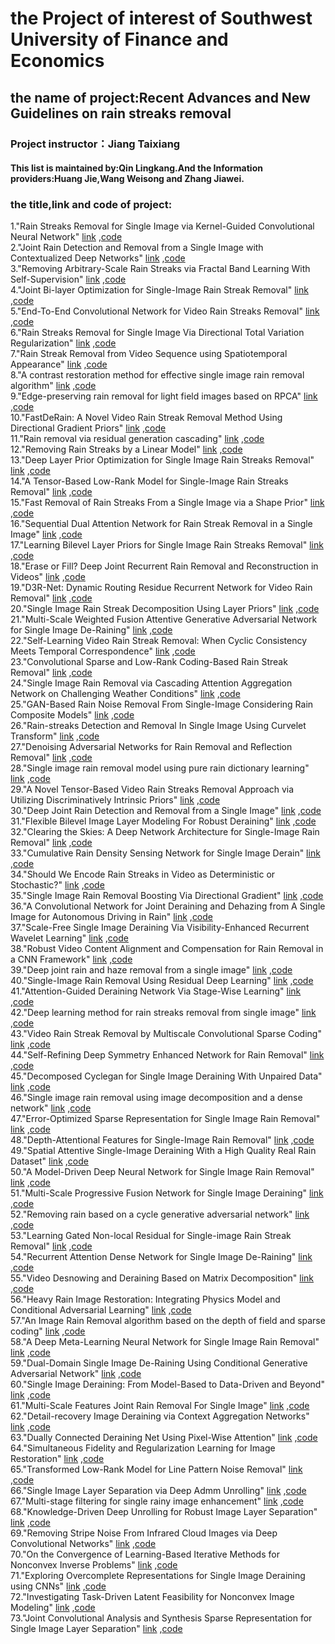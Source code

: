 # the Project of interest of Southwest University of Finance and Economics 
## the name of project:Recent Advances and New Guidelines on rain streaks removal
### Project instructor：Jiang Taixiang 
#### This list is maintained by:Qin Lingkang.And the Information providers:Huang Jie,Wang Weisong and Zhang Jiawei.

### the title,link and code of project:
1."Rain Streaks Removal for Single Image via Kernel-Guided Convolutional Neural Network" [link](https://ieeexplore.ieee.org/stamp/stamp.jsp?arnumber=9173811) ,[code](https://github.com/owuchangyuo/owuchangyuo.github.io/find/2fa2c7121938f1f4a390d510c5febaaf1b264987)</br> 
2."Joint Rain Detection and Removal from a Single Image with Contextualized Deep Networks" [link](https://ieeexplore.ieee.org/stamp/stamp.jsp?arnumber=8627954) ,[code](https://github.com/AlexHex7/alexHex7.github.io/find/1f069a25bb883df6339f59e3bbf92c616c7992d4)</br>
3."Removing Arbitrary-Scale Rain Streaks via Fractal Band Learning With Self-Supervision" [link](https://ieeexplore.ieee.org/stamp/stamp.jsp?arnumber=9096511) ,[code](https://github.com/flyywh/flyywh.github.io/find/710cc0b43693c298ce3551b664a5d6713af3931d)</br>
4."Joint Bi-layer Optimization for Single-Image Rain Streak Removal" [link](https://ieeexplore.ieee.org/stamp/stamp.jsp?arnumber=8237538) ,[code](https://github.com/Ir1d/ir1d/find/5516895b9baa65ade32484ed073b9b2f5e6a2b53)</br>
5."End-To-End Convolutional Network for Video Rain Streaks Removal" [link](https://ieeexplore.ieee.org/stamp/stamp.jsp?arnumber=8803375) ,[code](https://github.com/ShirleyGxd/EEVRSR/find/f48b9958a606cc4f331c9b83dc389f714fdabe10)</br>
6."Rain Streaks Removal for Single Image Via Directional Total Variation Regularization" [link](https://ieeexplore.ieee.org/stamp/stamp.jsp?arnumber=8803245) ,[code](https://github.com/zhaoxile/zhaoxile.github.io/find/34ea79097044da8e64f63fcd1a019db1fa1632ac)</br>
7."Rain Streak Removal from Video Sequence using Spatiotemporal Appearance" [link](https://ieeexplore.ieee.org/stamp/stamp.jsp?arnumber=8946080) ,[code](https://github.com/ebrach/papertitletrends/find/8ca6383e64bf4eef74cf029774eb736fc9bf2da9)</br>
8."A contrast restoration method for effective single image rain removal algorithm" [link](https://ieeexplore.ieee.org/stamp/stamp.jsp?arnumber=8369644) ,[code](https://github.com/Ir1d/lowLevelVision/find/5543032c70443b0bd47755959dc44853d379876f)</br>
9."Edge-preserving rain removal for light field images based on RPCA" [link](https://ieeexplore.ieee.org/stamp/stamp.jsp?arnumber=8096066) ,[code](https://github.com/jchenhkg/jchenhkg.github.io/find/fb40a882f63e0ffaa8691d98842f6d34e3187252)</br>
10."FastDeRain: A Novel Video Rain Streak Removal Method Using Directional Gradient Priors" [link](https://ieeexplore.ieee.org/stamp/stamp.jsp?arnumber=8531762) ,[code](https://github.com/zhaoxile/FastDeRain_-A-Novel-Video-Rain-Streak-Removal-Method-Using-Directional-Gradient-Priors/find/986d5604b9d456015992c4340a28d317f65b9c91)</br>
11."Rain removal via residual generation cascading" [link](https://ieeexplore.ieee.org/stamp/stamp.jsp?arnumber=8305092) ,[code](https://github.com/Ir1d/lowLevelVision/find/5543032c70443b0bd47755959dc44853d379876f)</br>
12."Removing Rain Streaks by a Linear Model" [link](https://ieeexplore.ieee.org/stamp/stamp.jsp?arnumber=9040604) ,[code](https://github.com/chrimerss/RemoteSensingandComputerVision/find/ade86ff4a07f45600597dc9baa4297b94378a5c7)</br>
13."Deep Layer Prior Optimization for Single Image Rain Streaks Removal" [link](https://ieeexplore.ieee.org/stamp/stamp.jsp?arnumber=8461892) ,[code](https://github.com/chrimerss/RemoteSensingandComputerVision/find/ade86ff4a07f45600597dc9baa4297b94378a5c7)</br>
14."A Tensor-Based Low-Rank Model for Single-Image Rain Streaks Removal" [link](https://ieeexplore.ieee.org/stamp/stamp.jsp?arnumber=8744208) ,[code](https://github.com/TaiXiangJiang/Rain-streaks-removal/find/ac2298c1cecfbe037a397dcbef4e6b5468db0ebc)</br>
15."Fast Removal of Rain Streaks From a Single Image via a Shape Prior" [link](https://ieeexplore.ieee.org/stamp/stamp.jsp?arnumber=8488482) ,[code](https://ieeexplore.ieee.org/stamp/stamp.jsp?arnumber=8488482)</br>
16."Sequential Dual Attention Network for Rain Streak Removal in a Single Image" [link](https://ieeexplore.ieee.org/stamp/stamp.jsp?arnumber=9206069) ,[code](https://github.com/fityanul/SDAN-for-Rain-Removal/find/4f3b48a7d6cdd29c64e3976fdd6948e84d16f5c8)</br>
17."Learning Bilevel Layer Priors for Single Image Rain Streaks Removal" [link](https://ieeexplore.ieee.org/stamp/stamp.jsp?arnumber=8586910) ,[code](https://github.com/hongwang01/Video-and-Single-Image-Deraining/find/45cc728a19840498a3f3f7e2af1b2ddb40a25d7d)</br>
18."Erase or Fill? Deep Joint Recurrent Rain Removal and Reconstruction in Videos" [link](https://ieeexplore.ieee.org/stamp/stamp.jsp?arnumber=8578439) ,[code](https://github.com/cvpaperchallenge/CVPR2018_Survey/find/4800c41fb20d8e4bf3997508bd7482251cefe76b)</br>
19."D3R-Net: Dynamic Routing Residue Recurrent Network for Video Rain Removal" [link](https://ieeexplore.ieee.org/stamp/stamp.jsp?arnumber=8464098) ,[code](https://github.com/nnUyi/DerainZoo/find/5bb4e7366a2666a9986c3ba9c44a09739ce11588)</br>
20."Single Image Rain Streak Decomposition Using Layer Priors" [link](https://ieeexplore.ieee.org/stamp/stamp.jsp?arnumber=7934436) ,[code](https://github.com/TaiXiangJiang/Rain-streaks-removal/find/ac2298c1cecfbe037a397dcbef4e6b5468db0ebc)</br>
21."Multi-Scale Weighted Fusion Attentive Generative Adversarial Network for Single Image De-Raining" [link](https://ieeexplore.ieee.org/stamp/stamp.jsp?arnumber=9047869) ,[code](https://github.com/Ir1d/lowLevelVision/find/5543032c70443b0bd47755959dc44853d379876f)</br>
22."Self-Learning Video Rain Streak Removal: When Cyclic Consistency Meets Temporal Correspondence" [link](https://ieeexplore.ieee.org/stamp/stamp.jsp?arnumber=9157394) ,[code](https://github.com/flyywh/CVPR-2020-Self-Rain-Removal/find/360ec08c07873608703ff5e371b4f80fcf92eb5e)</br>
23."Convolutional Sparse and Low-Rank Coding-Based Rain Streak Removal" [link](https://ieeexplore.ieee.org/stamp/stamp.jsp?arnumber=7926728) ,[code](https://github.com/York1996OutLook/countWords/find/da1fbba6b2900149ce730e0611e4d15ceb05a5ee)</br>
24."Single Image Rain Removal via Cascading Attention Aggregation Network on Challenging Weather Conditions" [link](https://ieeexplore.ieee.org/stamp/stamp.jsp?arnumber=8931602) ,[code](https://github.com/wsustcid/Conference_CV_Robotics/find/750efbeb706c7059907082d63c8284d78eb18c25)</br>
25."GAN-Based Rain Noise Removal From Single-Image Considering Rain Composite Models" [link](https://ieeexplore.ieee.org/stamp/stamp.jsp?arnumber=9016251) ,[code](https://github.com/takuro-matsui/ResDerainGAN/find/9979e436ef19e7f0f724cf9d69ca5fe7c1eaebee)</br>
26."Rain-streaks Detection and Removal In Single Image Using Curvelet Transform" [link](https://ieeexplore.ieee.org/stamp/stamp.jsp?arnumber=9035161) ,[code](https://github.com/gorlapraveen/The-Learning-Documentation-Project/find/d752e266e55e0458f329b68aebc0234e538c27bf)</br>
27."Denoising Adversarial Networks for Rain Removal and Reflection Removal" [link](https://ieeexplore.ieee.org/stamp/stamp.jsp?arnumber=8803225) ,[code](https://github.com/Ir1d/lowLevelVision/find/5543032c70443b0bd47755959dc44853d37987)</br>
28."Single image rain removal model using pure rain dictionary learning" [link](https://ieeexplore.ieee.org/stamp/stamp.jsp?arnumber=8826742) ,[code](https://github.com/MoyangSensei/MoyangSensei.github.io/find/5b9c201d99179d3c41becab3aa82585446628b44)</br>
29."A Novel Tensor-Based Video Rain Streaks Removal Approach via Utilizing Discriminatively Intrinsic Priors" [link](https://ieeexplore.ieee.org/stamp/stamp.jsp?arnumber=8099784) ,[code](https://github.com/zhaoxile/FastDeRain_-A-Novel-Video-Rain-Streak-Removal-Method-Using-Directional-Gradient-Priors/find/986d5604b9d456015992c4340a28d317f65b9c91)</br>
30."Deep Joint Rain Detection and Removal from a Single Image" [link](https://ieeexplore.ieee.org/stamp/stamp.jsp?arnumber=8099666) ,[code](https://github.com/AlexHex7/alexHex7.github.io/find/1f069a25bb883df6339f59e3bbf92c616c7992d4)</br>
31."Flexible Bilevel Image Layer Modeling For Robust Deraining" [link](https://ieeexplore.ieee.org/stamp/stamp.jsp?arnumber=9102782) ,[code](https://github.com/wsustcid/Conference_CV_Robotics/find/750efbeb706c7059907082d63c8284d78eb18c25)</br>
32."Clearing the Skies: A Deep Network Architecture for Single-Image Rain Removal" [link](https://ieeexplore.ieee.org/stamp/stamp.jsp?arnumber=7893758) ,[code](https://github.com/zhaoxile/zhaoxile.github.io/find/6f69271708d155042722ea93223bdcee9af69dfd)</br>
33."Cumulative Rain Density Sensing Network for Single Image Derain" [link](https://ieeexplore.ieee.org/stamp/stamp.jsp?arnumber=9001158) ,[code](https://github.com/peylnog/CRDNet/find/a7692bc0a9673390a0ac8da82221ddb34541a967)</br>
34."Should We Encode Rain Streaks in Video as Deterministic or Stochastic?" [link](https://ieeexplore.ieee.org/stamp/stamp.jsp?arnumber=8237537) ,[code](https://github.com/wwzjer/RainRemoval_ICCV2017/find/671c96fafb3252110723bc00eef53a36b29ef252)</br>
35."Single Image Rain Removal Boosting Via Directional Gradient" [link](https://ieeexplore.ieee.org/stamp/stamp.jsp?arnumber=9102800) ,[code](https://github.com/nnUyi/DiG-CoM/find/3d1ea029c2c9d254d2c041dbf96c78464d05f64c)</br>
36."A Convolutional Network for Joint Deraining and Dehazing from A Single Image for Autonomous Driving in Rain" [link](https://ieeexplore.ieee.org/stamp/stamp.jsp?arnumber=8967644) ,[code](https://github.com/Owen-Liuyuxuan/papers_reading_sharing.github.io/find/3800d694ff1fe0370e2ca31a52286a9fe50a1996)</br>
37."Scale-Free Single Image Deraining Via Visibility-Enhanced Recurrent Wavelet Learning" [link](https://ieeexplore.ieee.org/stamp/stamp.jsp?arnumber=8610325) ,[code](https://github.com/hongwang01/Video-and-Single-Image-Deraining/find/45cc728a19840498a3f3f7e2af1b2ddb40a25d7d)</br>
38."Robust Video Content Alignment and Compensation for Rain Removal in a CNN Framework" [link](https://ieeexplore.ieee.org/stamp/stamp.jsp?arnumber=8578756) ,[code](https://github.com/cvpaperchallenge/CVPR2018_Survey/find/28893bf8eef250e0f081015d8aaff97d8cbd77cf)</br>
39."Deep joint rain and haze removal from a single image" [link](https://ieeexplore.ieee.org/stamp/stamp.jsp?arnumber=8545729) ,[code](https://github.com/AlexHex7/alexHex7.github.io/find/1f069a25bb883df6339f59e3bbf92c616c7992d4)</br>
40."Single-Image Rain Removal Using Residual Deep Learning" [link](https://ieeexplore.ieee.org/stamp/stamp.jsp?arnumber=8451612) ,[code](https://github.com/He-jerry/Thesis-/find/3351b85cdd8adf7f502cbb0672fc1c601d507e38)</br>
41."Attention-Guided Deraining Network Via Stage-Wise Learning" [link](https://ieeexplore.ieee.org/stamp/stamp.jsp?arnumber=9053754) ,[code](https://github.com/kuihua/kuijiang.github.io/find/144407c438a0d94157bf5e5d06249655a05fe069)</br>
42."Deep learning method for rain streaks removal from single image" [link](https://ieeexplore.ieee.org/stamp/stamp.jsp?arnumber=9175124) ,[code](https://github.com/York1996OutLook/countWords/find/da1fbba6b2900149ce730e0611e4d15ceb05a5ee)</br>
43."Video Rain Streak Removal by Multiscale Convolutional Sparse Coding" [link](https://ieeexplore.ieee.org/stamp/stamp.jsp?arnumber=8578793) ,[code](https://github.com/MinghanLi/MS-CSC-Rain-Streak-Removal/find/2c576ab49d864469378024de95868cda9540f341)</br>
44."Self-Refining Deep Symmetry Enhanced Network for Rain Removal" [link](https://ieeexplore.ieee.org/stamp/stamp.jsp?arnumber=8803265) ,[code](https://github.com/prismformore/SDSEN/find/815d1afcf8091eed4c3b35e8a3d56b28b7f3979d)</br>
45."Decomposed Cyclegan for Single Image Deraining With Unpaired Data" [link](https://ieeexplore.ieee.org/stamp/stamp.jsp?arnumber=9053123) ,[code](https://github.com/hamsterz0/GAN-Summer2Monsoon/find/f27f101877d462dbcd4ddcd2e9b3db9916a8dfee)</br>
46."Single image rain removal using image decomposition and a dense network" [link](https://ieeexplore.ieee.org/stamp/stamp.jsp?arnumber=8657385) ,[code](https://github.com/TaiXiangJiang/Rain-streaks-removal/find/ac2298c1cecfbe037a397dcbef4e6b5468db0ebc)</br>
47."Error-Optimized Sparse Representation for Single Image Rain Removal" [link](https://ieeexplore.ieee.org/stamp/stamp.jsp?arnumber=7878618) ,[code](https://github.com/TaiXiangJiang/FastDeRain/find/e7a75d80d95a4ab034909b006f9c6d3ccb60e6f5)</br>
48."Depth-Attentional Features for Single-Image Rain Removal" [link](https://ieeexplore.ieee.org/stamp/stamp.jsp?arnumber=8953954) ,[code](https://github.com/xw-hu/DAF-Net/find/2cad3d0907ffc499704683af0f631cff3c357146)</br>
49."Spatial Attentive Single-Image Deraining With a High Quality Real Rain Dataset" [link](https://ieeexplore.ieee.org/stamp/stamp.jsp?arnumber=8953571) ,[code](https://github.com/xinyangDUT/xinyangDUT.github.io/find/ed64b36529ae2a62faf029f0b7f9865d6ac6d3e9)</br>
50."A Model-Driven Deep Neural Network for Single Image Rain Removal" [link](https://ieeexplore.ieee.org/stamp/stamp.jsp?arnumber=9157358) ,[code](https://github.com/Owen-Liuyuxuan/papers_reading_sharing.github.io/find/4302f2b8b6c363e59fe8ae85d1f317ec0f569dfd)</br>
51."Multi-Scale Progressive Fusion Network for Single Image Deraining" [link](https://ieeexplore.ieee.org/stamp/stamp.jsp?arnumber=9157472) ,[code](https://github.com/kuihua/MSPFN/find/master)</br>
52."Removing rain based on a cycle generative adversarial network" [link](https://ieeexplore.ieee.org/stamp/stamp.jsp?arnumber=8397790) ,[code](https://github.com/chrimerss/RemoteSensingandComputerVision/find/ade86ff4a07f45600597dc9baa4297b94378a5c7)</br>
53."Learning Gated Non-local Residual for Single-image Rain Streak Removal" [link](https://ieeexplore.ieee.org/stamp/stamp.jsp?arnumber=9187841) ,[code](https://github.com/xw-hu/xw-hu.github.io/find/a57fd48d3dc0bf0d9b00bcde93420c585ea77997)</br>
54."Recurrent Attention Dense Network for Single Image De-Raining" [link](https://ieeexplore.ieee.org/stamp/stamp.jsp?arnumber=9119398) ,[code](https://github.com/zhenghaoshi/publications-for-dehazing-deRain/find/b19bedb62fe910d7f4326e41038706436843b71b)</br>
55."Video Desnowing and Deraining Based on Matrix Decomposition" [link](https://ieeexplore.ieee.org/stamp/stamp.jsp?arnumber=8099786) ,[code](https://github.com/chrimerss/RemoteSensingandComputerVision/find/ade86ff4a07f45600597dc9baa4297b94378a5c7)</br>
56."Heavy Rain Image Restoration: Integrating Physics Model and Conditional Adversarial Learning" [link](https://ieeexplore.ieee.org/stamp/stamp.jsp?arnumber=8953352) ,[code](https://github.com/chrimerss/RemoteSensingandComputerVision/find/ade86ff4a07f45600597dc9baa4297b94378a5c7)</br>
57."An Image Rain Removal algorithm based on the depth of field and sparse coding" [link](https://ieeexplore.ieee.org/stamp/stamp.jsp?arnumber=8546149) ,[code](https://github.com/bibtex/bibtex.github.io/blob/64cce3f5363f3098bf455658b50f28265893e75e/ICPR-2018-LeiZZXCS.html)</br>
58."A Deep Meta-Learning Neural Network for Single Image Rain Removal" [link](https://ieeexplore.ieee.org/stamp/stamp.jsp?arnumber=9263524) ,[code](https://github.com/ShaofengZou/CVPR-2020-Paper-Code-Statistics/find/a9edd38333d3352acf6043909484f2e36979dedf)</br>
59."Dual-Domain Single Image De-Raining Using Conditional Generative Adversarial Network" [link](https://ieeexplore.ieee.org/stamp/stamp.jsp?arnumber=8803353) ,[code](https://github.com/Ir1d/lowLevelVision/find/5543032c70443b0bd47755959dc44853d379876f)</br>
60."Single Image Deraining: From Model-Based to Data-Driven and Beyond" [link](https://ieeexplore.ieee.org/stamp/stamp.jsp?arnumber=9096521) ,[code](https://github.com/flyywh/flyywh.github.io/blob/0ed0c2e89e7f001a7782fabce4aef83b55291fcd/Single_rain_removal_survey/index.html)</br>
61."Multi-Scale Features Joint Rain Removal For Single Image" [link](https://ieeexplore.ieee.org/stamp/stamp.jsp?arnumber=9190848) ,[code](https://github.com/chrimerss/RemoteSensingandComputerVision/find/ade86ff4a07f45600597dc9baa4297b94378a5c7)</br>
62."Detail-recovery Image Deraining via Context Aggregation Networks" [link](https://ieeexplore.ieee.org/stamp/stamp.jsp?arnumber=9156280) ,[code](https://github.com/hualuluu/-Paper-/find/cff6432ff3475f9b4dd63cfab033d70231350abc)</br>
63."Dually Connected Deraining Net Using Pixel-Wise Attention" [link](https://ieeexplore.ieee.org/stamp/stamp.jsp?arnumber=8974430) ,[code](https://github.com/He-jerry/Thesis-/find/3351b85cdd8adf7f502cbb0672fc1c601d507e38)</br>
64."Simultaneous Fidelity and Regularization Learning for Image Restoration" [link](https://ieeexplore.ieee.org/stamp/stamp.jsp?arnumber=8753511) ,[code](https://github.com/csdwren/sfarl/find/af60637c3f75174c6f9ce0b26dd2c7fca0820aa0)</br>
65."Transformed Low-Rank Model for Line Pattern Noise Removal" [link](https://ieeexplore.ieee.org/stamp/stamp.jsp?arnumber=8237453) ,[code](https://github.com/owuchangyuo/owuchangyuo.github.io/find/af86e3e89741ce75a2446524a46418af158b3ac9)</br>
66."Single Image Layer Separation via Deep Admm Unrolling" [link](https://ieeexplore.ieee.org/stamp/stamp.jsp?arnumber=8486511) ,[code](https://github.com/YoungJinJung/ASPIPA2020/find/bed4a8e502c5738a55e352549eac595fddb8409d)</br>
67."Multi-stage filtering for single rainy image enhancement" [link](https://ieeexplore.ieee.org/stamp/stamp.jsp?arnumber=8467483) ,[code](https://github.com/Ir1d/lowLevelVision/find/5543032c70443b0bd47755959dc44853d37987)</br>
68."Knowledge-Driven Deep Unrolling for Robust Image Layer Separation" [link](https://ieeexplore.ieee.org/stamp/stamp.jsp?arnumber=8760253) ,[code](https://github.com/hongwang01/Video-and-Single-Image-Deraining/find/45cc728a19840498a3f3f7e2af1b2ddb40a25d7d)</br>
69."Removing Stripe Noise From Infrared Cloud Images via Deep Convolutional Networks" [link](https://ieeexplore.ieee.org/stamp/stamp.jsp?arnumber=8419235) ,[code](https://github.com/zhuangpeixian/Peixian-Zhuang/find/c6cb011db7dab1aa850180a83d28168d0cc8d4c9)</br>
70."On the Convergence of Learning-Based Iterative Methods for Nonconvex Inverse Problems" [link](https://ieeexplore.ieee.org/stamp/stamp.jsp?arnumber=8727950) ,[code](https://github.com/ZERO-Lab-PKU/ZERO-Lab-PKU.github.io/blob/85d106ebfd4c7b7985e68a5802cb3241abbf0025/publication/helingshen/tpami19_on_the_convergence_of_learning-based_iterative_methods_for_nonconvex_inverse_problems/index.html)</br>
71."Exploring Overcomplete Representations for Single Image Deraining using CNNs" [link](https://ieeexplore.ieee.org/stamp/stamp.jsp?arnumber=9264746) ,[code](https://github.com/jeya-maria-jose/Derain_OUCD_Net/find/f0ee4442d6e7a1d8608ebecb6bcc36a1fa41ec29)</br>
72."Investigating Task-Driven Latent Feasibility for Nonconvex Image Modeling" [link](https://ieeexplore.ieee.org/stamp/stamp.jsp?arnumber=9130072) ,[code](https://github.com/tt6746690/cv_project/blob/56c6708a7219e73fe9aaa12bdde5606eb83134e7/writeup/inverse_problem.bib)</br>
73."Joint Convolutional Analysis and Synthesis Sparse Representation for Single Image Layer Separation" [link](https://ieeexplore.ieee.org/stamp/stamp.jsp?arnumber=8237451) ,[code](https://github.com/TaiXiangJiang/FastDeRain/find/e7a75d80d95a4ab034909b006f9c6d3ccb60e6f5)</br>

